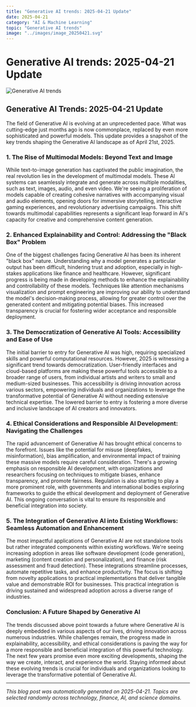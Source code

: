 ```yaml
---
title: "Generative AI trends: 2025-04-21 Update"
date: 2025-04-21
category: "AI & Machine Learning"
topic: "Generative AI trends"
image: "../images/image_20250421.svg"
---
```


# Generative AI trends: 2025-04-21 Update

![Generative AI trends](../images/image_20250421.svg)

## Generative AI Trends: 2025-04-21 Update

The field of Generative AI is evolving at an unprecedented pace.  What was cutting-edge just months ago is now commonplace, replaced by even more sophisticated and powerful models. This update provides a snapshot of the key trends shaping the Generative AI landscape as of April 21st, 2025.


### 1. The Rise of Multimodal Models: Beyond Text and Image

While text-to-image generation has captivated the public imagination, the real revolution lies in the development of multimodal models.  These AI systems can seamlessly integrate and generate across multiple modalities, such as text, images, audio, and even video.  We're seeing a proliferation of models capable of creating cohesive narratives with accompanying visual and audio elements, opening doors for immersive storytelling, interactive gaming experiences, and revolutionary advertising campaigns.  This shift towards multimodal capabilities represents a significant leap forward in AI's capacity for creative and comprehensive content generation.


### 2. Enhanced Explainability and Control: Addressing the "Black Box" Problem

One of the biggest challenges facing Generative AI has been its inherent "black box" nature. Understanding why a model generates a particular output has been difficult, hindering trust and adoption, especially in high-stakes applications like finance and healthcare.  However,  significant progress is being made in developing methods to enhance the explainability and controllability of these models.  Techniques like attention mechanisms visualization and prompt engineering are improving our ability to understand the model's decision-making process, allowing for greater control over the generated content and mitigating potential biases. This increased transparency is crucial for fostering wider acceptance and responsible deployment.


### 3.  The Democratization of Generative AI Tools:  Accessibility and Ease of Use

The initial barrier to entry for Generative AI was high, requiring specialized skills and powerful computational resources.  However, 2025 is witnessing a significant trend towards democratization.  User-friendly interfaces and cloud-based platforms are making these powerful tools accessible to a broader range of users, from individual artists and writers to small and medium-sized businesses.  This accessibility is driving innovation across various sectors, empowering individuals and organizations to leverage the transformative potential of Generative AI without needing extensive technical expertise.  The lowered barrier to entry is fostering a more diverse and inclusive landscape of AI creators and innovators.


### 4.  Ethical Considerations and Responsible AI Development:  Navigating the Challenges

The rapid advancement of Generative AI has brought ethical concerns to the forefront.  Issues like the potential for misuse (deepfakes, misinformation), bias amplification, and environmental impact of training these massive models require careful consideration.  There's a growing emphasis on responsible AI development, with organizations and researchers focusing on techniques to mitigate biases, enhance transparency, and promote fairness.  Regulation is also starting to play a more prominent role, with governments and international bodies exploring frameworks to guide the ethical development and deployment of Generative AI. This ongoing conversation is vital to ensure its responsible and beneficial integration into society.


### 5.  The Integration of Generative AI into Existing Workflows:  Seamless Automation and Enhancement

The most impactful applications of Generative AI are not standalone tools but rather integrated components within existing workflows.  We're seeing increasing adoption in areas like software development (code generation), marketing (content creation and personalization), and finance (risk assessment and fraud detection).  These integrations streamline processes, automate repetitive tasks, and enhance productivity.  The focus is shifting from novelty applications to practical implementations that deliver tangible value and demonstrable ROI for businesses.  This practical integration is driving sustained and widespread adoption across a diverse range of industries.


### Conclusion:  A Future Shaped by Generative AI

The trends discussed above point towards a future where Generative AI is deeply embedded in various aspects of our lives, driving innovation across numerous industries.  While challenges remain, the progress made in explainability, accessibility, and ethical considerations is paving the way for a more responsible and beneficial integration of this powerful technology. The next few years promise even more exciting developments, shaping the way we create, interact, and experience the world.  Staying informed about these evolving trends is crucial for individuals and organizations looking to leverage the transformative potential of Generative AI.


---
*This blog post was automatically generated on 2025-04-21. Topics are selected randomly across technology, finance, AI, and science domains.*
